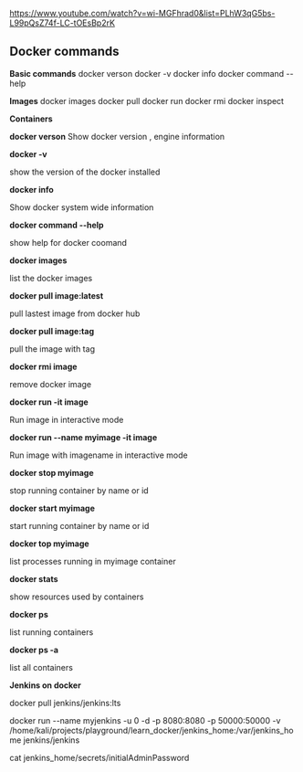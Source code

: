 https://www.youtube.com/watch?v=wi-MGFhrad0&list=PLhW3qG5bs-L99pQsZ74f-LC-tOEsBp2rK

## Docker commands

**Basic commands**
docker verson
docker -v
docker info
docker command --help

**Images**
docker images
docker pull
docker run
docker rmi
docker inspect

**Containers**

**docker verson**
Show docker version , engine information

**docker -v**

show the version of the docker installed

**docker info**

Show docker system wide information

**docker command --help**

show help for docker coomand

**docker images**

list the docker images

**docker pull image:latest**

pull lastest image from docker hub

**docker pull image:tag**

pull the image with tag

**docker rmi image**

remove docker image

**docker run -it image**

Run image in interactive mode

**docker run --name myimage -it image**

Run image with imagename in interactive mode

**docker stop myimage**

stop running container by name or id

**docker start myimage**

start running container by name or id

**docker top myimage**

list processes running in myimage container

**docker stats**

show resources used by containers

**docker ps**

list running containers

**docker ps -a**

list all containers

**Jenkins on docker**

docker pull jenkins/jenkins:lts

docker run --name myjenkins -u 0 -d -p 8080:8080 -p 50000:50000 -v /home/kali/projects/playground/learn_docker/jenkins_home:/var/jenkins_home jenkins/jenkins

cat jenkins_home/secrets/initialAdminPassword




